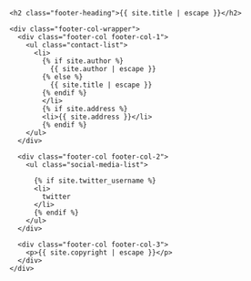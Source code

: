 <footer class="site-footer">

  <div class="wrapper">

    <h2 class="footer-heading">{{ site.title | escape }}</h2>

    <div class="footer-col-wrapper">
      <div class="footer-col footer-col-1">
        <ul class="contact-list">
          <li>
            {% if site.author %}
              {{ site.author | escape }}
            {% else %}
              {{ site.title | escape }}
            {% endif %}
            </li>
            {% if site.address %}
            <li>{{ site.address }}</li>
            {% endif %}
        </ul>
      </div>

      <div class="footer-col footer-col-2">
        <ul class="social-media-list">
        
          {% if site.twitter_username %}
          <li>
            twitter
          </li>
          {% endif %}
        </ul>
      </div>

      <div class="footer-col footer-col-3">
        <p>{{ site.copyright | escape }}</p>
      </div>
    </div>

  </div>

</footer>
